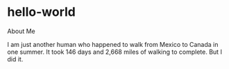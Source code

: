 # hello-world
About Me  

I am just another human who happened to walk from Mexico to Canada in one summer. It took 146 days and 2,668 miles of walking to complete. But I did it.
